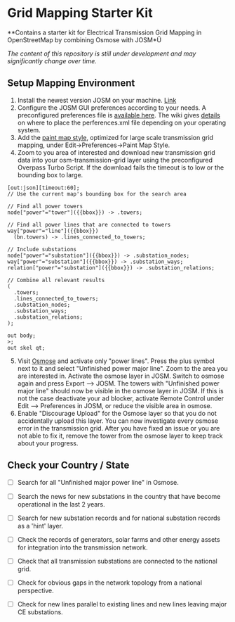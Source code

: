 # Grid Mapping Starter Kit 
**Contains a starter kit for Electrical Transmission Grid Mapping in OpenStreetMap by combining Osmose with JOSM*Ü

_The content of this repository is still under development and may significantly change over time._ 

## Setup Mapping Environment 
1. Install the newest version JOSM on your machine. [Link](https://josm.openstreetmap.de/)
2. Configure the JOSM GUI preferences according to your needs. A preconfigured preferences file is [available here](josm-config/preferences.xml). The wiki gives [details](https://josm.openstreetmap.de/wiki/Help/Preferences) on where to place the perferences.xml file depending on your operating system.
3. Add the [paint map style](), optimized for large scale transmission grid mapping, under Edit->Preferences->Paint Map Style.
4. Zoom to you area of interested and download new transmission grid data into your osm-transmission-grid layer using the preconfigured Overpass Turbo Script. If the download fails the timeout is to low or the bounding box to large.
```
[out:json][timeout:60];
// Use the current map's bounding box for the search area

// Find all power towers
node["power"="tower"]({{bbox}}) -> .towers;

// Find all power lines that are connected to towers
way["power"="line"]({{bbox}})
  (bn.towers) -> .lines_connected_to_towers;

// Include substations
node["power"="substation"]({{bbox}}) -> .substation_nodes;
way["power"="substation"]({{bbox}}) -> .substation_ways;
relation["power"="substation"]({{bbox}}) -> .substation_relations;

// Combine all relevant results
(
  .towers;
  .lines_connected_to_towers;
  .substation_nodes;
  .substation_ways;
  .substation_relations;
);

out body;
>;
out skel qt;
```
5. Visit [Osmose](https://osmose.openstreetmap.fr/en/map/#loc=7/4.907/-72.994&level=1%2C2%2C3&tags=power&class=2&item=7040) and activate only "power lines". Press the plus symbol next to it and select "Unfinished power major line". Zoom to the area you are interested in. Activate the osmose layer in JOSM. Switch to osmose again and press Export --> JOSM. The towers with "Unfinished power major line" should now be visible in the osmose layer in JOSM. If this is not the case deactivate your ad blocker, activate Remote Control under Edit --> Preferences in JOSM, or reduce the visible area in osmose. 
6. Enable "Discourage Upload" for the Osmose layer so that you do not accidentally upload this layer. You can now investigate every osmose error in the transmission grid. After you have fixed an issue or you are not able to fix it, remove the tower from the osmose layer to keep track about your progress.

## Check your Country / State  
- [ ] Search for all "Unfinished major power line" in Osmose.
- [ ] Search the news for new substations in the country that have become operational in the last 2 years.
- [ ] Search for new substation records and for national substation records as a 'hint' layer.
- [ ] Check the records of generators, solar farms and other energy assets for integration into the transmission network.
- [ ] Check that all transmission substations are connected to the national grid.
- [ ] Check for obvious gaps in the network topology from a national perspective.
- [ ] Check for new lines parallel to existing lines and new lines leaving major CE substations. 

